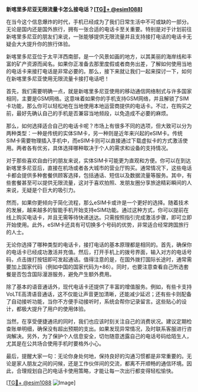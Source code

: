 **新喀里多尼亚无限流量卡怎么接电话？[[TG💪+ @esim1088](https://t.me/s/esim1088)]**

在当今这个信息爆炸的时代，手机已经成为了我们日常生活中不可或缺的一部分。无论是国内还是国外旅行，拥有一张合适的电话卡至关重要。特别是对于计划前往新喀里多尼亚的朋友们来说，一张能够提供无限流量并且支持接打电话的电话卡无疑会大大提升你的旅行体验。

新喀里多尼亚位于太平洋西南部，是一个风景如画的地方，以其美丽的海岸线和丰富的矿产资源而闻名。如果你正准备去那里度假或者商务出差，了解如何使用当地的电话卡来接打电话是非常必要的。那么，接下来就让我们一起来探讨一下，如何在新喀里多尼亚使用无限流量卡接打电话吧！

首先，我们需要明确一点，就是新喀里多尼亚使用的移动通信网络制式与许多国家相同，主要是GSM网络。这意味着如果你的手机支持GSM网络，并且解锁了SIM卡功能，那么你可以轻松地在当地使用本地运营商提供的电话卡。不过，在购买之前，最好先确认自己的手机是否兼容当地频段，以免造成不必要的麻烦。

那么，如何选择适合自己的电话卡呢？市场上有很多不同的选项，但大致可以分为两种类型：一种是传统的实体SIM卡，另一种则是近年来兴起的eSIM卡。传统SIM卡需要物理插入手机中，而eSIM卡则可以直接通过下载虚拟卡的方式激活使用。两者各有优劣，具体选择哪种取决于个人的需求和设备的支持情况。

对于那些喜欢自由行的朋友来说，实体SIM卡可能更为直观和方便。你可以在到达新喀里多尼亚后，直接在机场或者各大城市的营业厅购买。通常情况下，这些电话卡都会提供多种套餐供顾客选择，包括通话、短信以及数据流量等服务。其中，有些套餐甚至可以提供无限流量，这对于喜欢拍照、发朋友圈分享旅途精彩瞬间的人来说，无疑是个巨大的吸引力。

然而，如果你更倾向于简化流程，那么eSIM卡或许是一个更好的选择。随着技术的发展，越来越多的智能手机开始支持eSIM功能。通过这种方式，你可以提前在线上购买电话卡，并且无需等待快递送达。只需按照指引完成激活步骤，即可立即开始使用。此外，eSIM卡还具有可切换多个号码的优势，非常适合经常跨国旅行的人士。

无论你选择了哪种类型的电话卡，接打电话的基本原理都是相同的。首先，确保你的电话卡已经成功激活并充值。然后，打开手机上的拨号界面，输入对方的电话号码，点击拨打按钮即可发起通话。值得注意的是，在国外拨打国际长途时，通常需要加上国家代码（例如中国的国家代码为+86）。同时，也要注意查看自己所选套餐是否包含国际漫游服务，避免产生额外费用。

除了基本的语音通话外，现代电话卡还提供了丰富的增值服务。例如，有些卡支持VoLTE高清语音通话，这不仅能让声音更加清晰，还能减少延迟；还有些卡则配备了自动接听功能，当你不方便手动接听时，系统会帮你记录留言。这些贴心的设计，都极大提升了用户的使用体验。

当然，在享受便捷通讯的同时，我们也应该时刻关注自己的消费状况。建议定期检查账单明细，确保没有超出预期的支出。如果发现异常情况，及时联系客服进行咨询解决。另外，为了保护个人信息安全，切勿随意透露自己的电话号码给陌生人，尤其是在公共场合使用手机时要格外小心。

最后，提醒大家一句：无论你身处何地，保持良好的沟通习惯都是非常重要的。无论是家人朋友之间的问候，还是工作伙伴间的交流，都离不开顺畅的通信环境。因此，合理规划自己的电话卡使用策略，才能让每一次出行都变得轻松愉快。

[[TG💪+ @esim1088](https://t.me/s/esim1088) ![Image](https://i.postimg.cc/4NQfJmqS/Snipaste-2025-05-13-00-14-12.png)]